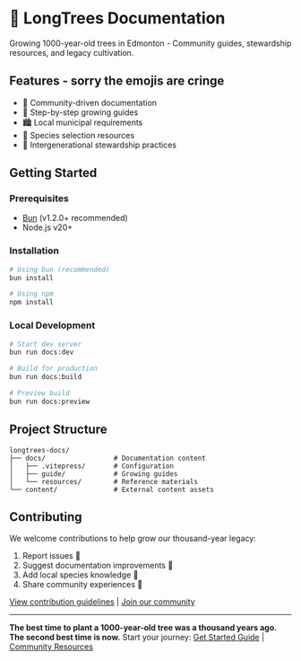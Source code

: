 # 🌳 LongTrees Documentation

Growing 1000-year-old trees in Edmonton - Community guides, stewardship resources, and legacy cultivation.

## Features - sorry the emojis  are cringe

- 📘 Community-driven documentation
- 🌱 Step-by-step growing guides
- 🏙️ Local municipal requirements
- 🌳 Species selection resources
- 🤝 Intergenerational stewardship practices

## Getting Started

### Prerequisites
- [Bun](https://bun.sh) (v1.2.0+ recommended)
- Node.js v20+

### Installation
```bash
# Using bun (recommended)
bun install

# Using npm
npm install
```

### Local Development
```bash
# Start dev server
bun run docs:dev

# Build for production
bun run docs:build

# Preview build
bun run docs:preview
```

## Project Structure
```
longtrees-docs/
├── docs/                 # Documentation content
│   ├── .vitepress/       # Configuration
│   ├── guide/            # Growing guides
│   └── resources/        # Reference materials
└── content/              # External content assets
```

## Contributing
We welcome contributions to help grow our thousand-year legacy:
1. Report issues 🌱
2. Suggest documentation improvements 📝
3. Add local species knowledge 🌲
4. Share community experiences 🤝

[View contribution guidelines](#) | [Join our community](https://longtrees.org)

---

**The best time to plant a 1000-year-old tree was a thousand years ago. The second best time is now.**
Start your journey: [Get Started Guide](/guide/) | [Community Resources](/resources/)
